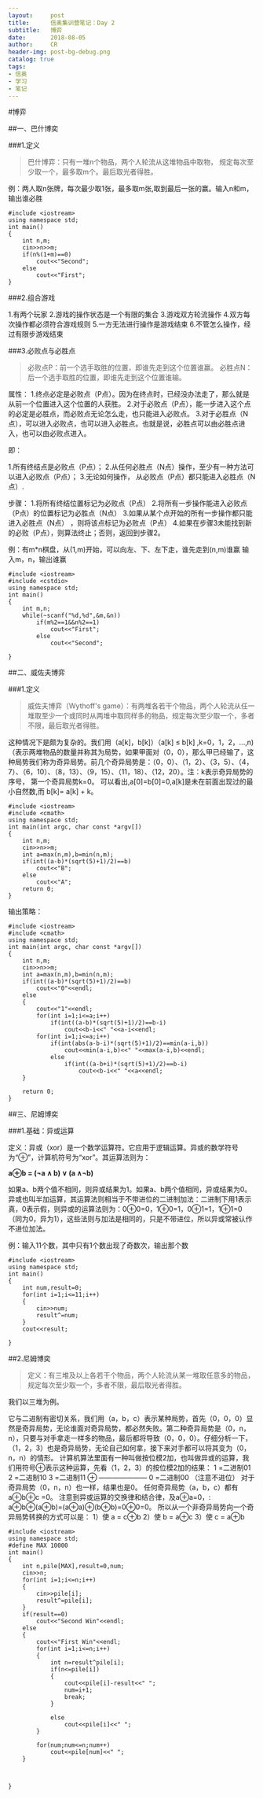 ```yaml
---
layout:     post
title:      信奥集训营笔记：Day 2
subtitle:   博弈
date:       2018-08-05
author:     CR
header-img: post-bg-debug.png
catalog: true
tags:
- 信奥
- 学习
- 笔记
---
```

#博弈

##一、巴什博奕


###1.定义


> 巴什博弈：只有一堆n个物品，两个人轮流从这堆物品中取物， 规定每次至少取一个，最多取m个。最后取光者得胜。

例：两人取n张牌，每次最少取1张，最多取m张,取到最后一张的赢。输入n和m，输出谁必胜
```
#include <iostream>
using namespace std;
int main()
{
    int n,m;
    cin>>n>>m;
    if(n%(1+m)==0)
        cout<<"Second";
    else
        cout<<"First";
}
```


###2.组合游戏


1.有两个玩家
2.游戏的操作状态是一个有限的集合
3.游戏双方轮流操作
4.双方每次操作都必须符合游戏规则
5.一方无法进行操作是游戏结束
6.不管怎么操作，经过有限步游戏结束


###3.必败点与必胜点


> 必败点P：前一个选手取胜的位置，即谁先走到这个位置谁赢。 
必胜点N：后一个选手取胜的位置，即谁先走到这个位置谁输。

属性：
1.终点必定是必败点（P点）。因为在终点时，已经没办法走了，那么就是从前一个位置进入这个位置的人获胜。 
2.对于必败点（P点），能一步进入这个点的必定是必胜点，而必败点无论怎么走，也只能进入必败点。 
3.对于必胜点（N点），可以进入必败点，也可以进入必胜点。也就是说，必胜点可以由必胜点进入，也可以由必败点进入。

即：

1.所有终结点是必败点（P点）；
2.从任何必胜点（N点）操作，至少有一种方法可以进入必败点（P点）；
3.无论如何操作， 从必败点（P点）都只能进入必胜点（N点）.

步骤：
1.将所有终结位置标记为必败点（P点）
2.将所有一步操作能进入必败点（P点）的位置标记为必胜点（N点）
3.如果从某个点开始的所有一步操作都只能进入必胜点（N点） ，则将该点标记为必败点（P点） 
4.如果在步骤3未能找到新的必败（P点），则算法终止；否则，返回到步骤2。

例：有m*n棋盘，从(1,m)开始，可以向左、下、左下走，谁先走到(n,m)谁赢
输入m，n，输出谁赢
```
#include <iostream>
#include <cstdio>
using namespace std;
int main()
{
    int m,n;
    while(~scanf("%d,%d",&m,&n))
        if(m%2==1&&n%2==1)
            cout<<"First";
        else
            cout<<"Second";
    
}
```

##二、威佐夫博弈


###1.定义


> 威佐夫博弈（Wythoff's game）：有两堆各若干个物品，两个人轮流从任一堆取至少一个或同时从两堆中取同样多的物品，规定每次至少取一个，多者不限，最后取光者得胜。

这种情况下是颇为复杂的。我们用（a[k]，b[k]）（a[k] ≤ b[k] ,k=0，1，2，...,n)（表示两堆物品的数量并称其为局势，如果甲面对（0，0），那么甲已经输了，这种局势我们称为奇异局势。前几个奇异局势是：（0，0）、（1，2）、（3，5）、（4，7）、（6，10）、（8，13）、（9，15）、（11，18）、（12，20）。注：k表示奇异局势的序号， 第一个奇异局势k=0。
可以看出,a[0]=b[0]=0,a[k]是未在前面出现过的最小自然数,而 b[k]= a[k] + k。

```
#include <iostream>
#include <cmath>
using namespace std;
int main(int argc, char const *argv[])
{
    int n,m;
    cin>>n>>m;
    int a=max(n,m),b=min(n,m);
    if(int((a-b)*(sqrt(5)+1)/2)==b)
        cout<<"B";
    else
        cout<<"A";
    return 0;
}
```

输出策略：
```
#include <iostream>
#include <cmath>
using namespace std;
int main(int argc, char const *argv[])
{
    int n,m;
    cin>>n>>m;
    int a=max(n,m),b=min(n,m);
    if(int((a-b)*(sqrt(5)+1)/2)==b)
        cout<<"0"<<endl;
    else
    {
        cout<<"1"<<endl;
        for(int i=1;i<=a;i++)
            if(int((a-b)*(sqrt(5)+1)/2)==b-i)
                cout<<b-i<<" "<<a-i<<endl;
        for(int i=1;i<=a;i++)
            if(int(abs(a-b-i)*(sqrt(5)+1)/2)==min(a-i,b))
                cout<<min(a-i,b)<<" "<<max(a-i,b)<<endl;
            else
                if(int((a-b+i)*(sqrt(5)+1)/2)==b-i)
                    cout<<b-i<<" "<<a<<endl;
    }

    return 0;
}
```


##三、尼姆博奕


###1.基础：异或运算


定义：异或（xor）是一个数学运算符。它应用于逻辑运算。异或的数学符号为“⊕”，计算机符号为“xor”。其运算法则为：

**a⊕b = (¬a ∧ b) ∨ (a ∧¬b)**

如果a、b两个值不相同，则异或结果为1。如果a、b两个值相同，异或结果为0。
异或也叫半加运算，其运算法则相当于不带进位的二进制加法：二进制下用1表示真，0表示假，则异或的运算法则为：0⊕0=0，1⊕0=1，0⊕1=1，1⊕1=0（同为0，异为1），这些法则与加法是相同的，只是不带进位，所以异或常被认作不进位加法。

例：输入11个数，其中只有1个数出现了奇数次，输出那个数
```
#include <iostream>
using namespace std;
int main()
{
    int num,result=0;
    for(int i=1;i<=11;i++)
    {
        cin>>num;
        result^=num;
    }
    cout<<result;

}
```


##2.尼姆博奕


> 定义：有三堆及以上各若干个物品，两个人轮流从某一堆取任意多的物品，规定每次至少取一个，多者不限，最后取光者得胜。

我们以三堆为例。

它与二进制有密切关系，我们用（a，b，c）表示某种局势，首先（0，0，0）显然是奇异局势，无论谁面对奇异局势，都必然失败。第二种奇异局势是（0，n，n），只要与对手拿走一样多的物品，最后都将导致（0，0，0）。仔细分析一下，（1，2，3）也是奇异局势，无论自己如何拿，接下来对手都可以将其变为（0，n，n）的情形。
计算机算法里面有一种叫做按位模2加，也叫做异或的运算，我们用符号⊕表示这种运算，先看（1，2，3）的按位模2加的结果：
1 =二进制01
2 =二进制10
3 =二进制11 ⊕
———————
0 =二进制00 （注意不进位）
对于奇异局势（0，n，n）也一样，结果也是0。
任何奇异局势（a，b，c）都有a⊕b⊕c =0。
注意到异或运算的交换律和结合律，及a⊕a=0，:
a⊕b⊕(a⊕b)=(a⊕a)⊕(b⊕b)=0⊕0=0。
所以从一个非奇异局势向一个奇异局势转换的方式可以是：
1）使 a = c⊕b
2）使 b = a⊕c
3）使 c = a⊕b

```
#include <iostream>
using namespace std;
#define MAX 10000
int main()
{
    int n,pile[MAX],result=0,num;
    cin>>n;
    for(int i=1;i<=n;i++)
    {
        cin>>pile[i];
        result^=pile[i];
    }
    if(result==0)
        cout<<"Second Win"<<endl;
    else
    {
        cout<<"First Win"<<endl;
        for(int i=1;i<=n;i++)
        {
            int n=result^pile[i];
            if(n<=pile[i])
            {
                cout<<pile[i]-result<<" ";
                num=i+1;
                break;
            }

            else
                cout<<pile[i]<<" ";
        }

        for(num;num<=n;num++)
            cout<<pile[num]<<" ";
    }



}
```

